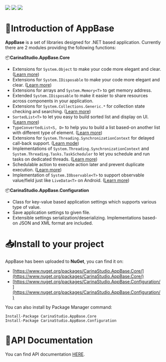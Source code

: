 [![](https://img.shields.io/nuget/v/CarinaStudio.AppBase.Core.svg)](https://www.nuget.org/packages/CarinaStudio.AppBase.Core) 
[![](https://img.shields.io/github/license/carina-studio/AppBase)](https://github.com/carina-studio/AppBase/blob/master/LICENSE) 
[![](https://img.shields.io/github/release-date-pre/carina-studio/AppBase)](https://github.com/carina-studio/AppBase/releases) 

# 👋Introduction of AppBase 
**AppBase** is a set of libraries designed for .NET based application. Currently there are 2 modules providing the following functions:

📦**CarinaStudio.AppBase.Core**
* Extensions for ```System.Object``` to make your code more elegant and clear. ([Learn more](https://carina-studio.github.io/AppBase/articles/object_extensions.html))
* Extensions for ```System.IDisposable``` to make your code more elegant and clear. ([Learn more](https://carina-studio.github.io/AppBase/articles/disposable_extensions.html))
* Extensions for arrays and ```System.Memory<T>``` to get memory address.
* Extended ```System.IDisposable``` to make it easier to share resources across components in your application.
* Extensions for ```System.Collections.Generic.*``` for collection state checking and searching. ([Learn more](https://carina-studio.github.io/AppBase/articles/collection_extensions.html))
* ```SortedList<T>``` to let you easy to build sorted list and display on UI. ([Learn more](https://carina-studio.github.io/AppBase/articles/sorted_list.html))
* ```TypeConvertedList<S, D>``` to help you to build a list based-on another list with different type of element. ([Learn more](https://carina-studio.github.io/AppBase/articles/type_converted_list.html))
* Extensions for ```System.Threading.SynchronizationContext``` for delayed call-back support. ([Learn mode](https://carina-studio.github.io/AppBase/articles/threading.html#extensions-for-systemthreadingsynchronizationcontext))
* Implementations of ```System.Threading.SynchronizationContext``` and ```System.Threading.Tasks.TaskScheduler``` to let you schedule and run tasks on dedicated threads. ([Learn more](https://carina-studio.github.io/AppBase/articles/threading.html#singlethreadsynchronizationcontext))
* Schedulable action to execute action later and prevent duplicate execution. ([Learn more](https://carina-studio.github.io/AppBase/articles/threading.html#scheduledaction))
* Implementation of ```System.IObservable<T>``` to support observable value/field just like ```LiveData<T>``` on Android. ([Learn more](https://carina-studio.github.io/AppBase/articles/observable_value.html))

📦**CarinaStudio.AppBase.Configuration**
* Class for key-value based application settings which supports various type of value.
* Save application settings to given file.
* Extensible settings serialization/deserializing. Implementations based-on JSON and XML format are included.

# 📥Install to your project
AppBase has been uploaded to **NuGet**, you can find it on:
* [https://www.nuget.org/packages/CarinaStudio.AppBase.Core/](https://www.nuget.org/packages/CarinaStudio.AppBase.Core/)
* [https://www.nuget.org/packages/CarinaStudio.AppBase.Configuration/](https://www.nuget.org/packages/CarinaStudio.AppBase.Configuration/)

You can also install by Package Manager command:
```
Install-Package CarinaStudio.AppBase.Core
Install-Package CarinaStudio.AppBase.Configuration
```

# 📔API Documentation
You can find API documentation [HERE](https://carina-studio.github.io/AppBase/api/).
